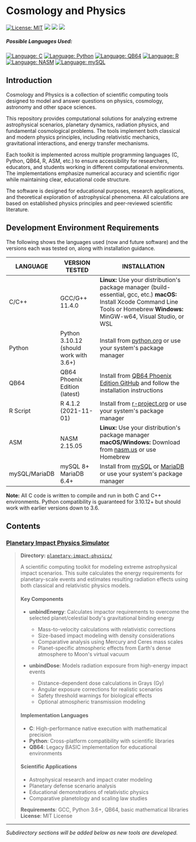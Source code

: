 # Cosmology and Physics

[![License: MIT](https://img.shields.io/badge/License-MIT-yellow.svg)](https://opensource.org/licenses/MIT) ![](https://img.shields.io/badge/Linux-Any-blue.svg) ![](https://img.shields.io/badge/Windows-10+-blue.svg) ![](https://img.shields.io/badge/MacOS-Current-blue.svg)


##### Possible Languages Used:
[![Language: C](https://img.shields.io/badge/Language-C-red.svg)](https://en.wikipedia.org/wiki/C_(programming_language)) [![Language: Python](https://img.shields.io/badge/Language-Python-red.svg)](https://www.python.org/) [![Language: QB64](https://img.shields.io/badge/Language-QB64-red.svg)](https://qb64phoenix.com/) [![Language: R](https://img.shields.io/badge/Language-R-red.svg)](https://cran.r-project.org/) [![Language: NASM](https://img.shields.io/badge/Language-NASM-red.svg)](https://www.nasm.us/) [![Language: mySQL](https://img.shields.io/badge/Language-mySQL-red.svg)](https://www.mysql.com/)

## Introduction

Cosmology and Physics is a collection of scientific computing tools designed to model and answer questions on physics, cosmology, astronomy and other space sciences.

This repository provides computational solutions for analyzing extreme astrophysical scenarios, planetary dynamics, radiation physics, and fundamental cosmological problems. The tools implement both classical and modern physics principles, including relativistic mechanics, gravitational interactions, and energy transfer mechanisms.

Each toolkit is implemented across multiple programming languages (C, Python, QB64, R, ASM, etc.) to ensure accessibility for researchers, educators, and students working in different computational environments. The implementations emphasize numerical accuracy and scientific rigor while maintaining clear, educational code structure.

The software is designed for educational purposes, research applications, and theoretical exploration of astrophysical phenomena. All calculations are based on established physics principles and peer-reviewed scientific literature.

## Development Environment Requirements

The following shows the languages used (now and future software) and the versions each was tested on, along with installation guidance.

|LANGUAGE|VERSION TESTED|INSTALLATION|
|---------|-------------|------------|
|C/C++|GCC/G++ 11.4.0|**Linux:** Use your distribution's package manager (build-essential, gcc, etc.) **macOS:** Install Xcode Command Line Tools or Homebrew **Windows:** MinGW-w64, Visual Studio, or WSL|
|Python|Python 3.10.12 (should work with 3.6+)|Install from [python.org](https://python.org) or use your system's package manager|
|QB64|QB64 Phoenix Edition (latest)|Install from [QB64 Phoenix Edition GitHub](https://github.com/QB64-Phoenix-Edition/QB64pe) and follow the installation instructions|
|R Script|R 4.1.2 (2021-11-01)|Install from [r-project.org](https://r-project.org) or use your system's package manager|
|ASM|NASM 2.15.05|**Linux:** Use your distribution's package manager **macOS/Windows:** Download from [nasm.us](https://www.nasm.us/) or use Homebrew|
|mySQL/MariaDB|mySQL 8+<br>MariaDB 6.4+|Install from [mySQL](https://www.mysql.com/) or [MariaDB](https://mariadb.org/) or use your system's package manager|


**Note:** All C code is written to compile and run in both C and C++ environments. Python compatibility is guaranteed for 3.10.12+ but should work with earlier versions down to 3.6.


## Contents

### <u>Planetary Impact Physics Simulator</u>
> 
> **Directory:** [`planetary-impact-physics/`](planetary-impact-physics/)
> 
> A scientific computing toolkit for modeling extreme astrophysical impact scenarios. This suite calculates the energy requirements for planetary-scale events and estimates resulting radiation effects using both classical and relativistic physics models.
> 
> #### Key Components
> 
> - **unbindEnergy**: Calculates impactor requirements to overcome the selected planet/celestial body's gravitational binding energy
>   - Mass-to-velocity calculations with relativistic corrections
>   - Size-based impact modeling with density considerations  
>   - Comparative analysis using Mercury and Ceres mass scales
>   - Planet-specific atmospheric effects from Earth's dense atmosphere to Moon's virtual vacuum
>   
> - **unbindDose**: Models radiation exposure from high-energy impact events
>   - Distance-dependent dose calculations in Grays (Gy)
>   - Angular exposure corrections for realistic scenarios
>   - Safety threshold warnings for biological effects
>   - Optional atmospheric transmission modeling
> 
> #### Implementation Languages
> 
> - **C**: High-performance native execution with mathematical precision
> - **Python**: Cross-platform compatibility with scientific libraries
> - **QB64**: Legacy BASIC implementation for educational environments
> 
> #### Scientific Applications
> 
> - Astrophysical research and impact crater modeling
> - Planetary defense scenario analysis
> - Educational demonstrations of relativistic physics
> - Comparative planetology and scaling law studies
> 
> **Requirements**: GCC, Python 3.6+, QB64, basic mathematical libraries  
> **License**: MIT License

---

*Subdirectory sections will be added below as new tools are developed.*